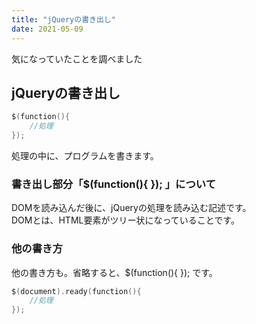 ```yaml
---
title: "jQueryの書き出し"
date: 2021-05-09
---
```



気になっていたことを調べました

## jQueryの書き出し

```c
$(function(){
    //処理
});
```
処理の中に、プログラムを書きます。   

### 書き出し部分「$(function(){ }); 」について

DOMを読み込んだ後に、jQueryの処理を読み込む記述です。   
DOMとは、HTML要素がツリー状になっていることです。

### 他の書き方

他の書き方も。省略すると、$(function(){ }); です。

```c
$(document).ready(function(){
    //処理
});
```
